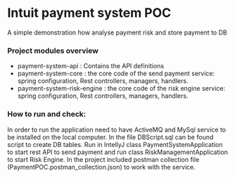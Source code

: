 # Intuit payment system POC

A simple demonstration how analyse payment risk and store payment to DB 



### Project modules overview
- payment-system-api : Contains the API definitions
- payment-system-core : the core code of the send payment service: spring configuration, Rest controllers, managers, handlers.
- payment-system-risk-engine : the core code of the risk engine service: spring configuration, Rest controllers, managers, handlers.


### How to run and check:
In order to run the application need to have ActiveMQ and MySql service to be installed on the local computer.
In the file DBScript.sql can be found script to create DB tables. 
Run in IntellyJ class PaymentSystemApplication to start rest API to send payment and run class RiskManagementApplication to start Risk Engine.
In the project included postman collection file (PaymentPOC.postman_collection.json) to work with the service.

